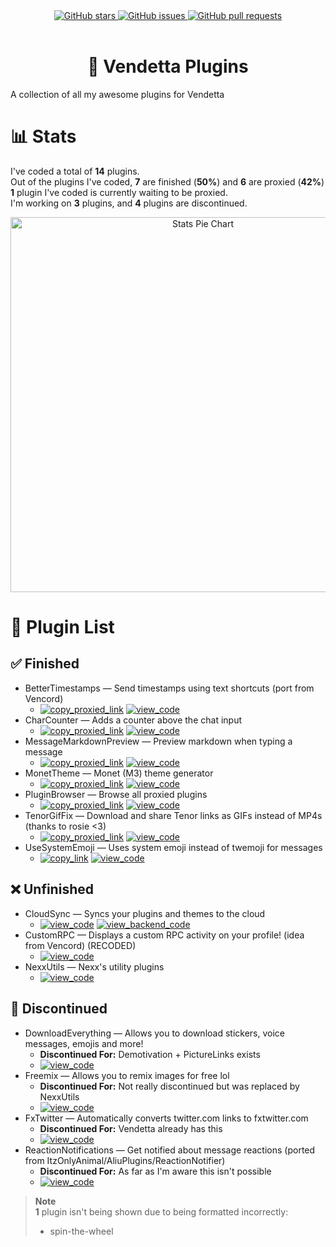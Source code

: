 <div align="center">
	<a href="https://github.com/Gabe616/VendettaPlugins/stargazers">
		<img alt="GitHub stars" src="https://img.shields.io/github/stars/Gabe616/VendettaPlugins?style=for-the-badge&color=BBDEFB&labelColor=263238">
	</a>
	<a href="https://github.com/Gabe616/VendettaPlugins/issues">
		<img alt="GitHub issues" src="https://img.shields.io/github/issues/Gabe616/VendettaPlugins?style=for-the-badge&color=C5CAE9&labelColor=263238">
	</a>
	<a href="https://github.com/Gabe616/VendettaPlugins/pulls">
		<img alt="GitHub pull requests" src="https://img.shields.io/github/issues-pr/Gabe616/VendettaPlugins?style=for-the-badge&color=D1C4E9&labelColor=263238">
	</a>
</div>
<br/>
<div align="center">
	<h1>🌙 Vendetta Plugins</h1>
</div>

A collection of all my awesome plugins for Vendetta

# 📊 Stats

I've coded a total of **14** plugins.  
Out of the plugins I've coded, **7** are finished (**50%**) and **6** are proxied (**42%**)  
**1** plugin I've coded is currently waiting to be proxied.  
I'm working on **3** plugins, and **4** plugins are discontinued.

<div align="center">
	<img alt="Stats Pie Chart" src="https://quickchart.io/chart?c=%7B%22type%22%3A%22doughnut%22%2C%22data%22%3A%7B%22labels%22%3A%5B%22Proxied%22%2C%22Finished%22%2C%22Unfinished%22%2C%22Discontinued%22%5D%2C%22datasets%22%3A%5B%7B%22data%22%3A%5B6%2C1%2C3%2C4%5D%2C%22backgroundColor%22%3A%5B%22%2300BCD4%22%2C%22%238BC34A%22%2C%22%239E9E9E%22%2C%22%23F44336%22%5D%2C%22datalabels%22%3A%7B%22labels%22%3A%7B%22index%22%3A%7B%22color%22%3A%22%23FFF%22%2C%22font%22%3A%7B%22size%22%3A18%7D%2C%22align%22%3A%22end%22%2C%22anchor%22%3A%22end%22%2C%22formatter%22%3A(_%2C%20ctx)%20%3D%3E%20ctx.chart.data.labels%5Bctx.dataIndex%5D%7D%2C%22name%22%3A%7B%22color%22%3A%22%23222%22%2C%22backgroundColor%22%3A%22%23FFF%22%2C%22borderRadius%22%3A4%2C%22offset%22%3A0%2C%22padding%22%3A2%2C%22font%22%3A%7B%22size%22%3A16%7D%2C%22align%22%3A%22top%22%2C%22formatter%22%3A(val)%20%3D%3E%20%60%24%7BMath.floor((val%20%2F%2014)%20*%20100)%7D%25%60%7D%2C%22value%22%3A%7B%22color%22%3A%22%23FFF%22%2C%22font%22%3A%7B%22size%22%3A16%7D%2C%22padding%22%3A0%2C%22align%22%3A%22bottom%22%7D%7D%7D%7D%5D%7D%2C%22options%22%3A%7B%22legend%22%3A%7B%22display%22%3Afalse%7D%2C%22layout%22%3A%7B%22padding%22%3A%7B%22top%22%3A30%2C%22bottom%22%3A30%7D%7D%2C%22plugins%22%3A%7B%22datalabels%22%3A%7B%22display%22%3Atrue%7D%2C%22doughnutlabel%22%3A%7B%22color%22%3A%22%23FFF%22%2C%22labels%22%3A%5B%7B%22text%22%3A14%2C%22font%22%3A%7B%22size%22%3A20%2C%22weight%22%3A%22bold%22%7D%7D%2C%7B%22text%22%3A%22plugins%22%7D%5D%7D%7D%7D%7D" width=600 />
</div>

# 📃 Plugin List

## ✅ Finished

- BetterTimestamps — Send timestamps using text shortcuts (port from Vencord)
	- [<img alt="copy_proxied_link" src="https://img.shields.io/badge/copy_proxied_link-263238?style=for-the-badge" />](https://vd-plugins.github.io/proxy/gabe616.github.io/VendettaPlugins/better-timestamps) [<img alt="view_code" src="https://img.shields.io/badge/view_code-263238?style=for-the-badge" />](https://github.com/Gabe616/VendettaPlugins/tree/main/plugins/better-timestamps)
- CharCounter — Adds a counter above the chat input
	- [<img alt="copy_proxied_link" src="https://img.shields.io/badge/copy_proxied_link-263238?style=for-the-badge" />](https://vd-plugins.github.io/proxy/gabe616.github.io/VendettaPlugins/char-counter) [<img alt="view_code" src="https://img.shields.io/badge/view_code-263238?style=for-the-badge" />](https://github.com/Gabe616/VendettaPlugins/tree/main/plugins/char-counter)
- MessageMarkdownPreview — Preview markdown when typing a message
	- [<img alt="copy_proxied_link" src="https://img.shields.io/badge/copy_proxied_link-263238?style=for-the-badge" />](https://vd-plugins.github.io/proxy/gabe616.github.io/VendettaPlugins/message-markdown-preview) [<img alt="view_code" src="https://img.shields.io/badge/view_code-263238?style=for-the-badge" />](https://github.com/Gabe616/VendettaPlugins/tree/main/plugins/message-markdown-preview)
- MonetTheme — Monet (M3) theme generator
	- [<img alt="copy_proxied_link" src="https://img.shields.io/badge/copy_proxied_link-263238?style=for-the-badge" />](https://vd-plugins.github.io/proxy/gabe616.github.io/VendettaPlugins/monet-theme) [<img alt="view_code" src="https://img.shields.io/badge/view_code-263238?style=for-the-badge" />](https://github.com/Gabe616/VendettaPlugins/tree/main/plugins/monet-theme)
- PluginBrowser — Browse all proxied plugins
	- [<img alt="copy_proxied_link" src="https://img.shields.io/badge/copy_proxied_link-263238?style=for-the-badge" />](https://vd-plugins.github.io/proxy/gabe616.github.io/VendettaPlugins/plugin-browser) [<img alt="view_code" src="https://img.shields.io/badge/view_code-263238?style=for-the-badge" />](https://github.com/Gabe616/VendettaPlugins/tree/main/plugins/plugin-browser)
- TenorGifFix — Download and share Tenor links as GIFs instead of MP4s (thanks to rosie <3)
	- [<img alt="copy_proxied_link" src="https://img.shields.io/badge/copy_proxied_link-263238?style=for-the-badge" />](https://vd-plugins.github.io/proxy/gabe616.github.io/VendettaPlugins/tenor-gif-fix) [<img alt="view_code" src="https://img.shields.io/badge/view_code-263238?style=for-the-badge" />](https://github.com/Gabe616/VendettaPlugins/tree/main/plugins/tenor-gif-fix)
- UseSystemEmoji — Uses system emoji instead of twemoji for messages
	- [<img alt="copy_link" src="https://img.shields.io/badge/copy_link-263238?style=for-the-badge" />](https://gabe616.github.io/VendettaPlugins/use-system-emoji) [<img alt="view_code" src="https://img.shields.io/badge/view_code-263238?style=for-the-badge" />](https://github.com/Gabe616/VendettaPlugins/tree/main/plugins/use-system-emoji)

## ❌ Unfinished

- CloudSync — Syncs your plugins and themes to the cloud
	- [<img alt="view_code" src="https://img.shields.io/badge/view_code-263238?style=for-the-badge" />](https://github.com/Gabe616/VendettaPlugins/tree/main/plugins/cloud-sync) [<img alt="view_backend_code" src="https://img.shields.io/badge/view_backend_code-263238?style=for-the-badge" />](https://github.com/Gabe616/VendettaCloudSync)
- CustomRPC — Displays a custom RPC activity on your profile! (idea from Vencord) (RECODED)
	- [<img alt="view_code" src="https://img.shields.io/badge/view_code-263238?style=for-the-badge" />](https://github.com/Gabe616/VendettaPlugins/tree/main/plugins/customrpc)
- NexxUtils — Nexx's utility plugins
	- [<img alt="view_code" src="https://img.shields.io/badge/view_code-263238?style=for-the-badge" />](https://github.com/Gabe616/VendettaPlugins/tree/main/plugins/nexxutils)

## 🎫 Discontinued

- DownloadEverything — Allows you to download stickers, voice messages, emojis and more!
	- **Discontinued For:** Demotivation + PictureLinks exists
	- [<img alt="view_code" src="https://img.shields.io/badge/view_code-263238?style=for-the-badge" />](https://github.com/Gabe616/VendettaPlugins/tree/main/plugins/download-everything)
- Freemix — Allows you to remix images for free lol
	- **Discontinued For:** Not really discontinued but was replaced by NexxUtils
	- [<img alt="view_code" src="https://img.shields.io/badge/view_code-263238?style=for-the-badge" />](https://github.com/Gabe616/VendettaPlugins/tree/main/plugins/freemix)
- FxTwitter — Automatically converts twitter.com links to fxtwitter.com
	- **Discontinued For:** Vendetta already has this
	- [<img alt="view_code" src="https://img.shields.io/badge/view_code-263238?style=for-the-badge" />](https://github.com/Gabe616/VendettaPlugins/tree/main/plugins/fxtwitter)
- ReactionNotifications — Get notified about message reactions (ported from ItzOnlyAnimal/AliuPlugins/ReactionNotifier)
	- **Discontinued For:** As far as I'm aware this isn't possible
	- [<img alt="view_code" src="https://img.shields.io/badge/view_code-263238?style=for-the-badge" />](https://github.com/Gabe616/VendettaPlugins/tree/main/plugins/reaction-notifications)

> **Note**  
> **1** plugin isn't being shown due to being formatted incorrectly:  
> - spin-the-wheel  